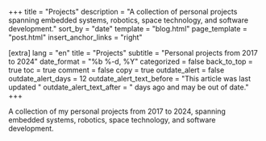 +++
title = "Projects"
description = "A collection of personal projects spanning embedded systems, robotics, space technology, and software development."
sort_by = "date"
template = "blog.html"
page_template = "post.html"
insert_anchor_links = "right"

[extra]
lang = "en"
title = "Projects"
subtitle = "Personal projects from 2017 to 2024"
date_format = "%b %-d, %Y"
categorized = false
back_to_top = true
toc = true
comment = false
copy = true
outdate_alert = false
outdate_alert_days = 12
outdate_alert_text_before = "This article was last updated "
outdate_alert_text_after = " days ago and may be out of date."
+++

A collection of my personal projects from 2017 to 2024, spanning embedded systems, robotics, space technology, and software development.